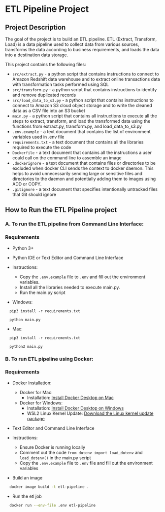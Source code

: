 # ETL Pipeline Project

## Project Description
The goal of the project is to build an ETL pipeline. ETL (Extract, Transform, Load) is a data pipeline used to collect data from various sources, transforms the data according to business requirements, and loads the data into a destination data storage.

This project contains the following files:
- ``src/extract.py`` - a python script that contains instructions to connect to Amazon Redshift data warehouse and to extract online transactions data with transformation tasks performed using SQL<br>
- ``src/transform.py`` - a python script that contains instructions to identify and remove duplicated records<br>
- ``src/load_data_to_s3.py`` - a python script that contains instructions to connect to Amazon S3 cloud object storage and to write the cleaned data as a CSV file into an S3 bucket<br>
- ``main.py`` - a python script that contains all instructions to execute all the steps to extract, transform, and load the transformed data using the functions from extract.py, transform.py, and load_data_to_s3.py<br>
- ``.env.example`` - a text document that contains the list of environment variables used in .env file<br>
- ``requirements.txt`` - a text document that contains all the libraries required to execute the code<br>
- ``Dockerfile`` - a text document that contains all the instructions a user could call on the command line to assemble an image<br>
- ``.dockerignore`` - a text document that contains files or directories to be excluded when docker CLI sends the context to docker daemon. This helps to avoid unnecessarily sending large or sensitive files and directories to the daemon and potentially adding them to images using ADD or COPY.<br>
- ``.gitignore`` - a text document that specifies intentionally untracked files that Git should ignore<br>

## How to Run the ETL Pipeline project
### A. To run the ETL pipeline from Command Line Interface:

### Requirements
- Python 3+
- Python IDE or Text Editor and Command Line Interface


- Instructions:
  - Copy the ``.env.example`` file to `.env` and fill out the environment variables.
  - Install all the libraries needed to execute main.py.
  - Run the main.py script
  

- Windows:
```
  pip3 install -r requirements.txt
```
```
  python main.py
```

- Mac:
```
  pip3 install -r requirements.txt
```

```
  python3 main.py
```

### B. To run ETL pipeline using Docker:

### Requirements
- Docker Installation:
    - Docker for Mac: 
        - Installation: [Install Docker Desktop on Mac](https://docs.docker.com/desktop/install/mac-install/)
    - Docker for Windows: 
        - Installation: [Install Docker Desktop on Windows](https://docs.docker.com/desktop/install/windows-install/)
        - WSL2 Linux Kernel Update: [Download the Linux kernel update package](https://learn.microsoft.com/en-us/windows/wsl/install-manual#step-4---download-the-linux-kernel-update-package)
- Text Editor and Command Line Interface


- Instructions:
  - Ensure Docker is running locally
  - Comment out the code `from dotenv import load_dotenv` and `load_dotenv()` in the main.py script
  - Copy the `.env.example` file to `.env` file and fill out the environment variables
  

- Build an image
  
```bash
  docker image build -t etl-pipeline .
```

- Run the etl job

```bash
  docker run --env-file .env etl-pipeline
```
